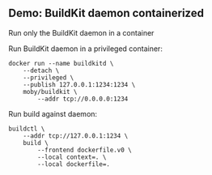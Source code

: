## Demo: BuildKit daemon containerized

Run only the BuildKit daemon in a container

Run BuildKit daemon in a privileged container:

```plaintext
docker run --name buildkitd \
    --detach \
    --privileged \
    --publish 127.0.0.1:1234:1234 \
    moby/buildkit \
        --addr tcp://0.0.0.0:1234
```

Run build against daemon:

```plaintext
buildctl \
    --addr tcp://127.0.0.1:1234 \
    build \
        --frontend dockerfile.v0 \
        --local context=. \
        --local dockerfile=.
```
